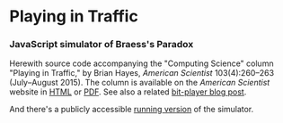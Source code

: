 # Playing in Traffic

### JavaScript simulator of Braess's Paradox

Herewith source code accompanying the "Computing Science" column "Playing in Traffic," by Brian Hayes, *American Scientist* 103(4):260–263 (July–August 2015). The column is available on the *American Scientist* website in [HTML](http://www.americanscientist.org/issues/pub/2015/4/playing-in-traffic) or [PDF](http://www.americanscientist.org/libraries/documents/201561716294611219-2015-07CompSciHayesRev.pdf). See also a related [bit-player blog post](http://bit-player.org/2015/traffic-jams-in-javascript).

And there's a publicly accessible [running version](http://bit-player.org/extras/traffic/) of the simulator.
